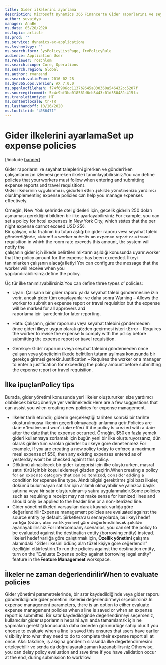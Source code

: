 ```yaml
---
title: Gider ilkelerini ayarlama
description: Microsoft Dynamics 365 Finance'te Gider raporlarını ve seyahat taleplerini girerken ve gönderirken çalışanlarınızın izlemesi gereken gider ilkelerini tanımlayabilirsiniz.
author: suvaidya
manager: AnnBe
ms.date: 05/20/2020
ms.topic: article
ms.prod: ''
ms.service: dynamics-ax-applications
ms.technology: ''
ms.search.form: SysPolicyListPage, TrvPolicyRule
audience: Application User
ms.reviewer: roschlom
ms.search.scope: Core, Operations
ms.search.region: Global
ms.author: ryansand
ms.search.validFrom: 2016-02-28
ms.dyn365.ops.version: AX 7.0.0
ms.openlocfilehash: f74f6906cc1137b9645a830360a546432dc5207f
ms.sourcegitcommit: 5c4c9bf3ba018562d6cb3443c01d550489c415fa
ms.translationtype: HT
ms.contentlocale: tr-TR
ms.lasthandoff: 10/16/2020
ms.locfileid: "4086471"
---
```

# <a name="set-up-expense-policies"></a><span data-ttu-id="1656d-103">Gider ilkelerini ayarlama</span><span class="sxs-lookup"><span data-stu-id="1656d-103">Set up expense policies</span></span>

[!include [banner](../includes/banner.md)]

<span data-ttu-id="1656d-104">Gider raporlarını ve seyahat taleplerini girerken ve gönderirken çalışanlarınızın izlemesi gereken ilkeleri tanımlayabilirsiniz.</span><span class="sxs-lookup"><span data-stu-id="1656d-104">You can define policies that your workers must follow when entering and submitting expense reports and travel requisitions.</span></span>         
<span data-ttu-id="1656d-105">Gider ilkelerinin uygulanması, giderleri etkin şekilde yönetmenize yardımcı olur.</span><span class="sxs-lookup"><span data-stu-id="1656d-105">Implementing expense policies can help you manage expenses effectively.</span></span>         

<span data-ttu-id="1656d-106">Örneğin, New York şehrinde otel giderleri için, gecelik giderin 250 doları aşmaması gerektiğini bildiren bir ilke ayarlayabilirsiniz.</span><span class="sxs-lookup"><span data-stu-id="1656d-106">For example, you can set a policy for hotel expenses in New York City, which states that the per night expense cannot exceed USD 250.</span></span>       
<span data-ttu-id="1656d-107">Bir çalışan, oda fiyatının bu tutarı aştığı bir gider raporu veya seyahat talebi gönderdiğinde, sistem</span><span class="sxs-lookup"><span data-stu-id="1656d-107">If a worker submits an expense report or a travel requisition in which the room rate exceeds this amount, the system will notify the</span></span>        
<span data-ttu-id="1656d-108">çalışanın gider için ilkede belirtilen miktarın aşıldığı konusunda uyarır.</span><span class="sxs-lookup"><span data-stu-id="1656d-108">worker that the policy amount for the expense has been exceeded.</span></span> <span data-ttu-id="1656d-109">İlkeyi tanımlarken çalışanın alacağı iletiyi </span><span class="sxs-lookup"><span data-stu-id="1656d-109">You can configure the message that the worker will receive when you</span></span>        
<span data-ttu-id="1656d-110">yapılandırabilirsiniz.</span><span class="sxs-lookup"><span data-stu-id="1656d-110">define the policy.</span></span>      
        
<span data-ttu-id="1656d-111">Üç tür ilke tanımlayabilirsiniz:</span><span class="sxs-lookup"><span data-stu-id="1656d-111">You can define three types of policies:</span></span>         
        
- <span data-ttu-id="1656d-112">Uyarı: Çalışanın bir gider raporu ya da seyahat talebi göndermesine izin verir, ancak gider tüm onaylayanlar ve daha sonra </span><span class="sxs-lookup"><span data-stu-id="1656d-112">Warning – Allows the worker to submit an expense report or travel requisition but the expense will be marked for all approvers and</span></span>        
  <span data-ttu-id="1656d-113">raporlama için işaretlenir.</span><span class="sxs-lookup"><span data-stu-id="1656d-113">for later reporting.</span></span>        

- <span data-ttu-id="1656d-114">Hata: Çalışanın, gider raporunu veya seyahat talebini göndermeden önce gideri ilkeye uygun olarak gözden geçirmesi istenir.</span><span class="sxs-lookup"><span data-stu-id="1656d-114">Error – Requires the worker to revise the expense to comply with the policy before submitting the expense report or travel requisition.</span></span>       
 
 - <span data-ttu-id="1656d-115">Gerekçe: Gider raporunu veya seyahat talebini göndermeden önce çalışan veya yöneticinin ilkede belirtilen tutarın aşılması konusunda bir gerekçe girmesi gerekir.</span><span class="sxs-lookup"><span data-stu-id="1656d-115">Justification – Requires the worker or a manager to enter a justification for exceeding the policy amount before submitting the expense report or travel requisition.</span></span>        

## <a name="policy-tips"></a><span data-ttu-id="1656d-116">İlke ipuçları</span><span class="sxs-lookup"><span data-stu-id="1656d-116">Policy tips</span></span>
<span data-ttu-id="1656d-117">Burada, gider yönetimi konusunda yeni ilkeler oluştururken size yardımcı olabilecek birkaç öneriye yer verilmektedir.</span><span class="sxs-lookup"><span data-stu-id="1656d-117">Here are a few suggestions that can assist you when creating new policies for expense management.</span></span> 
* <span data-ttu-id="1656d-118">İlkeler tarih etkindir; giderin gerçekleştiği tarihten sonraki bir tarihte oluşturulmuşsa ilkenin geçerli olmayacağı anlamına gelir.</span><span class="sxs-lookup"><span data-stu-id="1656d-118">Policies are date effective and won't take effect if the policy is created with a date after the date that the expense occurred.</span></span> <span data-ttu-id="1656d-119">Örneğin, $50 en fazla yemek gideri kullanmaya zorlamak için bugün yeni bir ilke oluşturuyorsanız, dün olarak girilen tüm varolan giderler bu ilkeye göre denetlenmez.</span><span class="sxs-lookup"><span data-stu-id="1656d-119">For example, if you are creating a new policy today to enforce a maximum meal expense of $50, then any existing expenses entered as of yesterday won't be checked against this policy.</span></span>
* <span data-ttu-id="1656d-120">Dökümü alınabilecek bir gider kategorisi için ilke oluştururken, masraf satırı türü için bir koşul eklemeyi gözden geçirin.</span><span class="sxs-lookup"><span data-stu-id="1656d-120">When creating a policy for an expense category that can be itemized, consider adding a condition for expense line type.</span></span> <span data-ttu-id="1656d-121">Alındı bilgisi gerektirme gibi bazı ilkeler, dökümü bulunmayan satırlar için anlamlı olmayabilir ve yalnızca başlık satırına veya bir satır oluşturulmamış satıra uygulanmalıdır.</span><span class="sxs-lookup"><span data-stu-id="1656d-121">Some policies such as requiring a receipt may not make sense for itemized lines and should only be applied to the header line or a non-itemized line.</span></span> 
* <span data-ttu-id="1656d-122">Gider yönetimi ilkeleri varsayılan olarak kaynak varlığa göre değerlendirilir.</span><span class="sxs-lookup"><span data-stu-id="1656d-122">Expense management policies are evaluated against the source entity by default.</span></span> <span data-ttu-id="1656d-123">Şirketlerarası senaryolarda, bu ilkeyi hedef varlığa (ödünç alan varlık yerine) göre değerlendirilecek şekilde ayarlayabilirsiniz.</span><span class="sxs-lookup"><span data-stu-id="1656d-123">For intercompany scenarios, you can set the policy to be evaluated against the destination entity (borrowing entity) instead.</span></span> <span data-ttu-id="1656d-124">İlkeleri hedef varlığa göre çalıştırmak için, **Özellik yönetimi** çalışma alanındaki "Gider ilkesini ödünç alan tüzel kişiye göre değerlendir" özelliğini etkinleştirin.</span><span class="sxs-lookup"><span data-stu-id="1656d-124">To run the policies against the destination entity, turn on the "Evaluate Expense policy against borrowing legal entity" feature in the **Feature Management** workspace.</span></span>

## <a name="when-to-evaluate-policies"></a><span data-ttu-id="1656d-125">İlkeler ne zaman değerlendirilir</span><span class="sxs-lookup"><span data-stu-id="1656d-125">When to evaluate policies</span></span>

<span data-ttu-id="1656d-126">Gider yönetimi parametrelerinde, bir satır kaydedildiğinde veya gider raporu gönderildiğinde gider yönetimi ilkelerini değerlendirmeyi seçebilirsiniz.</span><span class="sxs-lookup"><span data-stu-id="1656d-126">In expense management parameters, there is an option to either evaluate expense management policies when a line is saved or when an expense report is submitted.</span></span> <span data-ttu-id="1656d-127">Bir satır kaydedildiğinde değerlendirmeyi seçerseniz, kullanıcılar gider raporlarının hepsini aynı anda tamamlamak için ne yapmaları gerektiği konusunda daha önceden görünürlüğe sahip olur.</span><span class="sxs-lookup"><span data-stu-id="1656d-127">If you choose to evaluate when a line is saved this ensures that users have earlier visibility into what they need to do to complete their expense report all at once.</span></span> <span data-ttu-id="1656d-128">Aksi takdirde, iş akışına gönderim sırasında ilke değerlendirmesini erteleyebilir ve sonda da doğrulayarak zaman kazanabilirsiniz.</span><span class="sxs-lookup"><span data-stu-id="1656d-128">Otherwise, you can delay policy evaluation and save time if you have validation occur at the end, during submission to workflow.</span></span>
